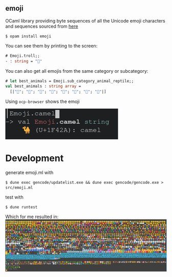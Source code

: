 emoji
------

OCaml library providing byte sequences of all the Unicode emoji 
characters and sequences sourced from [here](http://www.unicode.org/emoji/charts/emoji-list.html )

```
$ opam install emoji
```

You can see them by printing to the screen: 
```ocaml
# Emoji.troll;;
- : string = "🧌"
```

You can also get all emojis from the same category or subcategory:
```ocaml
# let best_animals = Emoji.sub_category_animal_reptile;;
val best_animals : string array =
  [|"🐊"; "🐉"; "🐲"; "🦎"; "🦕"; "🐍"; "🦖"; "🐢"|]
```

Using `ocp-browser` shows the emoji

![ocp-browser screenshot](./ocp-browser-emoji.png)

# Development 

generate emoji.ml with 
```
$ dune exec gencode/updatelist.exe && dune exec gencode/gencode.exe > src/emoji.ml
```
test with 
```
$ dune runtest
```
Which for me resulted in:
![emojis_screenshot](./emojis.png)

